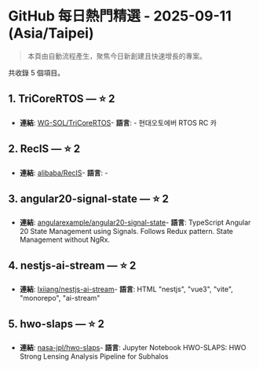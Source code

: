 # GitHub 每日熱門精選 - 2025-09-11 (Asia/Taipei)

> 本頁由自動流程產生，聚焦今日新創建且快速增長的專案。

共收錄 5 個項目。

## 1. TriCoreRTOS — ⭐ 2

- **連結**: [WG-SOL/TriCoreRTOS](https://github.com/WG-SOL/TriCoreRTOS)- **語言**: -
현대오토에버 RTOS RC 카

## 2. RecIS — ⭐ 2

- **連結**: [alibaba/RecIS](https://github.com/alibaba/RecIS)- **語言**: -


## 3. angular20-signal-state — ⭐ 2

- **連結**: [angularexample/angular20-signal-state](https://github.com/angularexample/angular20-signal-state)- **語言**: TypeScript
Angular 20 State Management using Signals. Follows Redux pattern. State Management without NgRx.

## 4. nestjs-ai-stream — ⭐ 2

- **連結**: [lxiiang/nestjs-ai-stream](https://github.com/lxiiang/nestjs-ai-stream)- **語言**: HTML
"nestjs",      "vue3",     "vite",     "monorepo",     "ai-stream"

## 5. hwo-slaps — ⭐ 2

- **連結**: [nasa-jpl/hwo-slaps](https://github.com/nasa-jpl/hwo-slaps)- **語言**: Jupyter Notebook
HWO-SLAPS: HWO Strong Lensing Analysis Pipeline for Subhalos


